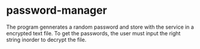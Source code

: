# password-manager

The program gennerates a random password and store with the service in a encrypted text file.
To get the passwords, the user must input the right string inorder to decrypt the file.
